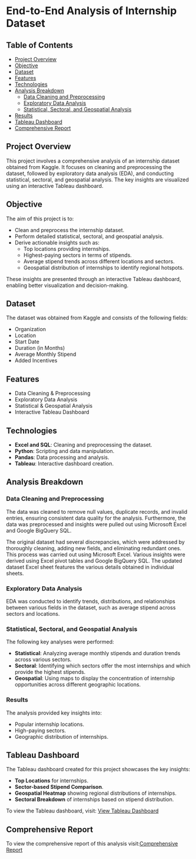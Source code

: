 # End-to-End Analysis of Internship Dataset

## Table of Contents
- [Project Overview](#project-overview)
- [Objective](#objective)
- [Dataset](#dataset)
- [Features](#features)
- [Technologies](#technologies)
- [Analysis Breakdown](#analysis-breakdown)
  - [Data Cleaning and Preprocessing](#data-cleaning-and-preprocessing)
  - [Exploratory Data Analysis](#exploratory-data-analysis)
  - [Statistical, Sectoral, and Geospatial Analysis](#statistical-sectoral-and-geospatial-analysis)
- [Results](#results)
- [Tableau Dashboard](#tableau-dashboard)
- [Comprehensive Report](#comprehensive-report)

## Project Overview
This project involves a comprehensive analysis of an internship dataset obtained from Kaggle. It focuses on cleaning and preprocessing the dataset, followed by exploratory data analysis (EDA), and conducting statistical, sectoral, and geospatial analysis. The key insights are visualized using an interactive Tableau dashboard.

## Objective
The aim of this project is to:
- Clean and preprocess the internship dataset.
- Perform detailed statistical, sectoral, and geospatial analysis.
- Derive actionable insights such as:
  - Top locations providing internships.
  - Highest-paying sectors in terms of stipends.
  - Average stipend trends across different locations and sectors.
  - Geospatial distribution of internships to identify regional hotspots.

These insights are presented through an interactive Tableau dashboard, enabling better visualization and decision-making.

## Dataset
The dataset was obtained from Kaggle and consists of the following fields:
- Organization
- Location
- Start Date
- Duration (in Months)
- Average Monthly Stipend
- Added Incentives

## Features
- Data Cleaning & Preprocessing
- Exploratory Data Analysis
- Statistical & Geospatial Analysis
- Interactive Tableau Dashboard

## Technologies
- **Excel and SQL**: Cleaning and preprocessing the dataset.
- **Python**: Scripting and data manipulation.
- **Pandas**: Data processing and analysis.
- **Tableau**: Interactive dashboard creation.

## Analysis Breakdown

### Data Cleaning and Preprocessing
The data was cleaned to remove null values, duplicate records, and invalid entries, ensuring consistent data quality for the analysis. Furthermore, the data was preprocessed and insights were pulled out using Microsoft Excel and Google BigQuery SQL.

The original dataset had several discrepancies, which were addressed by thoroughly cleaning, adding new fields, and eliminating redundant ones. This process was carried out using Microsoft Excel. Various insights were derived using Excel pivot tables and Google BigQuery SQL. The updated dataset Excel sheet features the various details obtained in individual sheets.

### Exploratory Data Analysis
EDA was conducted to identify trends, distributions, and relationships between various fields in the dataset, such as average stipend across sectors and locations.

### Statistical, Sectoral, and Geospatial Analysis
The following key analyses were performed:
- **Statistical**: Analyzing average monthly stipends and duration trends across various sectors.
- **Sectoral**: Identifying which sectors offer the most internships and which provide the highest stipends.
- **Geospatial**: Using maps to display the concentration of internship opportunities across different geographic locations.

### Results
The analysis provided key insights into:
- Popular internship locations.
- High-paying sectors.
- Geographic distribution of internships.

## Tableau Dashboard
The Tableau dashboard created for this project showcases the key insights:
- **Top Locations** for internships.
- **Sector-based Stipend Comparison**.
- **Geospatial Heatmap** showing regional distributions of internships.
- **Sectoral Breakdown** of internships based on stipend distribution.

To view the Tableau dashboard, visit: [View Tableau Dashboard](https://public.tableau.com/views/my_project_17261572432260/Dashboard1?:language=en-US&:sid=&:redirect=auth&:display_count=n&:origin=viz_share_link)

## Comprehensive Report
To view the comprehensive report of this analysis visit:[Comprehensive Report](https://github.com/tharun2806/end-to-end-analysis-of-an-internship-dataset/blob/main/comprehensive%20analysis%20report.html)

